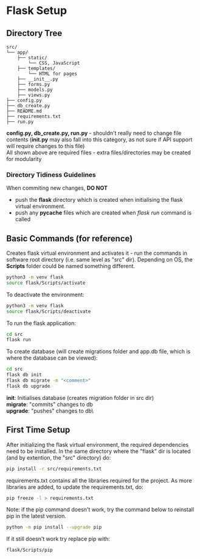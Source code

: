 # Flask Setup
## Directory Tree
```
src/ 
└── app/
    ├── static/
        └── CSS, JavaScript
    ├── templates/
        └── HTML for pages
    ├── __init__.py
    ├── forms.py
    ├── models.py
    ├── views.py
├── config.py
├── db_create.py
├── README.md
├── requirements.txt
├── run.py
```
**config.py, db_create.py, run.py** - shouldn't really need to change file contents (**init.py** may also fall into this category, as not sure if API support will require changes to this file) \
All shown above are required files - extra files/directories may be created for modularity

### Directory Tidiness Guidelines
When commiting new changes, **DO NOT** 
- push the **flask** directory which is created when initialising the flask virtual environment. 
- push any **pycache** files which are created when *flask run* command is called

## Basic Commands (for reference)
Creates flask virtual environment and activates it - run the commands in software root directory (i.e. same level as "src" dir). Depending on OS, the **Scripts** folder could be named something different.
```bash
python3 -m venv flask
source flask/Scripts/activate
```
To deactivate the environment:
```bash
python3 -m venv flask
source flask/Scripts/deactivate
```
To run the flask application:
```bash
cd src
flask run
```
To create database (will create migrations folder and app.db file, which is where the database can be viewed):
```bash
cd src
flask db init
flask db migrate -m "<comment>"
flask db upgrade
```
**init**: Initialises database (creates migration folder in src dir) \
**migrate**: "commits" changes to db\
**upgrade**: "pushes" changes to db\




## First Time Setup
After initializing the flask virtual environment, the required dependencies need to be installed. In the same directory where the "flask" dir is located (and by extention, the "src" directory) do:

```bash
pip install -r src/requirements.txt
```
requirements.txt contains all the libraries required for the project. As more libraries are added, to update the requirements.txt, do:
```bash
pip freeze -l > requirements.txt
```
Note: if the pip command doesn't work, try the command below to reinstall pip in the latest version.
```bash
python -m pip install --upgrade pip
```
If it still doesn't work try replace pip with:
```bash
flask/Scripts/pip
```

